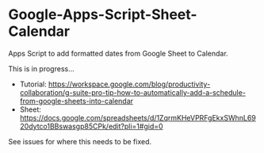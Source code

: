 # Google-Apps-Script-Sheet-Calendar
Apps Script to add formatted dates from Google Sheet to Calendar.

This is in progress...

* Tutorial: https://workspace.google.com/blog/productivity-collaboration/g-suite-pro-tip-how-to-automatically-add-a-schedule-from-google-sheets-into-calendar
* Sheet: https://docs.google.com/spreadsheets/d/1ZqrmKHeVPRFgEkxSWhnL6920dytco1BBswasgp85CPk/edit?pli=1#gid=0

See issues for where this needs to be fixed.

